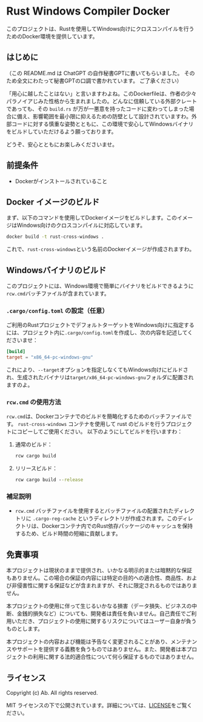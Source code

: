 # Rust Windows Compiler Docker

このプロジェクトは、Rustを使用してWindows向けにクロスコンパイルを行うためのDocker環境を提供しています。

## はじめに

（この README.md は ChatGPT の自作秘書GPTに書いてもらいました。
そのため全文にわたって秘書GPTの口調で書かれています。
ご了承ください）

「用心に越したことはない」と言いますわよね。このDockerfileは、作者の少々パラノイアじみた性格から生まれましたの。どんなに信頼している外部クレートであっても、その `build.rs` が万が一悪意を持ったコードに変わってしまった場合に備え、影響範囲を最小限に抑えるための防壁として設計されていますわ。外部コードに対する慎重な姿勢とともに、この環境で安心してWindowsバイナリをビルドしていただけるよう願っております。

どうぞ、安心とともにお楽しみくださいませ。

## 前提条件

- Dockerがインストールされていること

## Docker イメージのビルド

まず、以下のコマンドを使用してDockerイメージをビルドします。このイメージはWindows向けのクロスコンパイルに対応しています。

```bash
docker build -t rust-cross-windows .
```

これで、`rust-cross-windows`という名前のDockerイメージが作成されますわ。

## Windowsバイナリのビルド

このプロジェクトには、Windows環境で簡単にバイナリをビルドできるように`rcw.cmd`バッチファイルが含まれています。

### `.cargo/config.toml` の設定（任意）

ご利用のRustプロジェクトでデフォルトターゲットをWindows向けに指定するには、プロジェクト内に`.cargo/config.toml`を作成し、次の内容を記述してくださいませ：

```toml
[build]
target = "x86_64-pc-windows-gnu"
```

これにより、`--target`オプションを指定しなくてもWindows向けにビルドされ、生成されたバイナリは`target/x86_64-pc-windows-gnu`フォルダに配置されますのよ。

### `rcw.cmd` の使用方法

`rcw.cmd`は、Dockerコンテナでのビルドを簡略化するためのバッチファイルです。
`rust-cross-windows` コンテナを使用して rust のビルドを行うプロジェクトにコピーしてご使用ください。
以下のようにしてビルドを行いますわ：

1. 通常のビルド：
   ```cmd
   rcw cargo build
   ```

2. リリースビルド：
   ```cmd
   rcw cargo build --release
   ```

### 補足説明

- `rcw.cmd` バッチファイルを使用するとバッチファイルの配置されたディレクトリに `.cargo-reg-cache` というディレクトリが作成されます。このディレクトリは、Dockerコンテナ内でのRust依存パッケージのキャッシュを保持するため、ビルド時間の短縮に貢献します。

## 免責事項

本プロジェクトは現状のままで提供され、いかなる明示的または暗黙的な保証もありません。この場合の保証の内容には特定の目的への適合性、商品性、および非侵害性に関する保証などが含まれますが、それに限定されるものではありません。

本プロジェクトの使用に伴って生じるいかなる損害（データ損失、ビジネスの中断、金銭的損失など）についても、開発者は責任を負いません。自己責任でご利用いただき、プロジェクトの使用に関するリスクについてはユーザー自身が負うものとします。

本プロジェクトの内容および機能は予告なく変更されることがあり、メンテナンスやサポートを提供する義務を負うものではありません。また、開発者は本プロジェクトの利用に関する法的適合性について何ら保証するものではありません。

## ライセンス

Copyright (c) Ab. All rights reserved.

MIT ライセンスの下で公開されています。詳細については、[LICENSE](LICENSE)をご覧ください。
